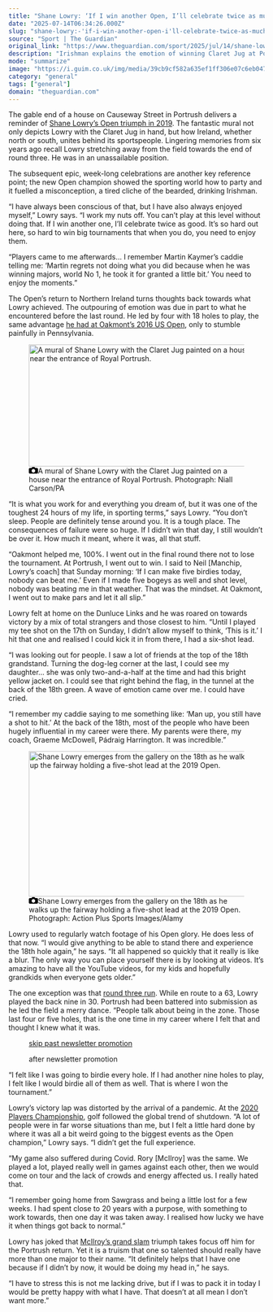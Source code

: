 ```yaml
---
title: "Shane Lowry: ‘If I win another Open, I’ll celebrate twice as much’"
date: "2025-07-14T06:34:26.000Z"
slug: "shane-lowry:-'if-i-win-another-open-i'll-celebrate-twice-as-much'"
source: "Sport | The Guardian"
original_link: "https://www.theguardian.com/sport/2025/jul/14/shane-lowry-golf-the-open-portrush-interview"
description: "Irishman explains the emotion of winning Claret Jug at Portrush in 2019 after the ‘toughest 24 hours of my sporting life’ The gable end of a house on Causeway Street in Portrush delivers a reminder of Shane Lowry’s Open triumph in 2019. The fantastic mural not only depicts Lowry with the Claret Jug in hand, but how Ireland, whether north or south, unites behind its sportspeople. Lingering memories from six years ago recall Lowry stretching away from the field towards the end of round three. He was in an unassailable position. The subsequent epic, week-long celebrations are another key reference point; the new Open champion showed the sporting world how to party and it fuelled a misconception, a tired cliche of the bearded, drinking Irishman.  Continue reading..."
mode: "summarize"
image: "https://i.guim.co.uk/img/media/39cb9cf582a635ef1ff306e07c6eb0475accc850/537_0_7212_5773/master/7212.jpg?width=1200&height=630&quality=85&auto=format&fit=crop&overlay-align=bottom%2Cleft&overlay-width=100p&overlay-base64=L2ltZy9zdGF0aWMvb3ZlcmxheXMvdGctZGVmYXVsdC5wbmc&enable=upscale&s=952ea929e71655d5681cce51fb6ade92"
category: "general"
tags: ["general"]
domain: "theguardian.com"
---
```

<div id="readability-page-1" class="page"><div id="maincontent"><p><span>T</span>he gable end of a house on Causeway Street in Portrush delivers a reminder of <a href="https://www.theguardian.com/sport/2019/jul/21/shane-lowry-wins-open-2019-golf" data-link-name="in body link">Shane Lowry’s Open triumph in 2019</a>. The fantastic mural not only depicts Lowry with the Claret Jug in hand, but how Ireland, whether north or south, unites behind its sportspeople. Lingering memories from six years ago recall Lowry stretching away from the field towards the end of round three. He was in an unassailable position.</p><p>The subsequent epic, week-long celebrations are another key reference point; the new Open champion showed the sporting world how to party and it fuelled a misconception, a tired cliche of the bearded, drinking Irishman.</p><figure id="887a5e31-3c71-4c19-bc28-f9311abb75bc" data-spacefinder-role="richLink" data-spacefinder-type="model.dotcomrendering.pageElements.RichLinkBlockElement"><gu-island name="RichLinkComponent" priority="feature" deferuntil="idle" props="{&quot;richLinkIndex&quot;:2,&quot;element&quot;:{&quot;_type&quot;:&quot;model.dotcomrendering.pageElements.RichLinkBlockElement&quot;,&quot;prefix&quot;:&quot;Related: &quot;,&quot;text&quot;:&quot;The Open organisers agree to use of Spidercam on 18th green at Portrush&quot;,&quot;elementId&quot;:&quot;887a5e31-3c71-4c19-bc28-f9311abb75bc&quot;,&quot;role&quot;:&quot;richLink&quot;,&quot;url&quot;:&quot;https://www.theguardian.com/sport/2025/jul/11/the-open-organisers-agree-to-use-of-spidercam-on-18th-green-at-portrush&quot;},&quot;ajaxUrl&quot;:&quot;https://api.nextgen.guardianapps.co.uk&quot;,&quot;format&quot;:{&quot;design&quot;:15,&quot;display&quot;:2,&quot;theme&quot;:2}}"></gu-island></figure><p>“I have always been conscious of that, but I have also always enjoyed myself,” Lowry says. “I work my nuts off. You can’t play at this level without doing that. If I win another one, I’ll celebrate twice as good. It’s so hard out here, so hard to win big tournaments that when you do, you need to enjoy them.</p><p>“Players came to me afterwards… I remember Martin Kaymer’s caddie telling me: ‘Martin regrets not doing what you did because when he was winning majors, world No 1, he took it for granted a little bit.’ You need to enjoy the moments.”</p><p>The Open’s return to Northern Ireland turns thoughts back towards what Lowry achieved. The outpouring of emotion was due in part to what he encountered before the last round. He led by four with 18 holes to play, the same advantage <a href="https://www.theguardian.com/sport/2016/jun/19/shane-lowry-us-open" data-link-name="in body link">he had at Oakmont’s 2016 US Open</a>, only to stumble painfully in Pennsylvania.</p><figure id="3ecbf190-42f4-424e-86e2-dda237208ee0" data-spacefinder-role="immersive" data-spacefinder-type="model.dotcomrendering.pageElements.ImageBlockElement"><div id="img-2"><picture><source srcset="https://i.guim.co.uk/img/media/7d3e0926b9982ff3a059dfdb660007dca01b21fe/0_0_3768_1944/master/3768.jpg?width=1300&amp;dpr=2&amp;s=none&amp;crop=none" media="(min-width: 1300px) and (-webkit-min-device-pixel-ratio: 1.25), (min-width: 1300px) and (min-resolution: 120dpi)"><source srcset="https://i.guim.co.uk/img/media/7d3e0926b9982ff3a059dfdb660007dca01b21fe/0_0_3768_1944/master/3768.jpg?width=1300&amp;dpr=1&amp;s=none&amp;crop=none" media="(min-width: 1300px)"><source srcset="https://i.guim.co.uk/img/media/7d3e0926b9982ff3a059dfdb660007dca01b21fe/0_0_3768_1944/master/3768.jpg?width=1140&amp;dpr=2&amp;s=none&amp;crop=none" media="(min-width: 1140px) and (-webkit-min-device-pixel-ratio: 1.25), (min-width: 1140px) and (min-resolution: 120dpi)"><source srcset="https://i.guim.co.uk/img/media/7d3e0926b9982ff3a059dfdb660007dca01b21fe/0_0_3768_1944/master/3768.jpg?width=1140&amp;dpr=1&amp;s=none&amp;crop=none" media="(min-width: 1140px)"><source srcset="https://i.guim.co.uk/img/media/7d3e0926b9982ff3a059dfdb660007dca01b21fe/0_0_3768_1944/master/3768.jpg?width=1125&amp;dpr=2&amp;s=none&amp;crop=none" media="(min-width: 980px) and (-webkit-min-device-pixel-ratio: 1.25), (min-width: 980px) and (min-resolution: 120dpi)"><source srcset="https://i.guim.co.uk/img/media/7d3e0926b9982ff3a059dfdb660007dca01b21fe/0_0_3768_1944/master/3768.jpg?width=1125&amp;dpr=1&amp;s=none&amp;crop=none" media="(min-width: 980px)"><source srcset="https://i.guim.co.uk/img/media/7d3e0926b9982ff3a059dfdb660007dca01b21fe/0_0_3768_1944/master/3768.jpg?width=965&amp;dpr=2&amp;s=none&amp;crop=none" media="(min-width: 740px) and (-webkit-min-device-pixel-ratio: 1.25), (min-width: 740px) and (min-resolution: 120dpi)"><source srcset="https://i.guim.co.uk/img/media/7d3e0926b9982ff3a059dfdb660007dca01b21fe/0_0_3768_1944/master/3768.jpg?width=965&amp;dpr=1&amp;s=none&amp;crop=none" media="(min-width: 740px)"><source srcset="https://i.guim.co.uk/img/media/7d3e0926b9982ff3a059dfdb660007dca01b21fe/0_0_3768_1944/master/3768.jpg?width=725&amp;dpr=2&amp;s=none&amp;crop=none" media="(min-width: 660px) and (-webkit-min-device-pixel-ratio: 1.25), (min-width: 660px) and (min-resolution: 120dpi)"><source srcset="https://i.guim.co.uk/img/media/7d3e0926b9982ff3a059dfdb660007dca01b21fe/0_0_3768_1944/master/3768.jpg?width=725&amp;dpr=1&amp;s=none&amp;crop=none" media="(min-width: 660px)"><source srcset="https://i.guim.co.uk/img/media/7d3e0926b9982ff3a059dfdb660007dca01b21fe/0_0_3768_1944/master/3768.jpg?width=645&amp;dpr=2&amp;s=none&amp;crop=none" media="(min-width: 480px) and (-webkit-min-device-pixel-ratio: 1.25), (min-width: 480px) and (min-resolution: 120dpi)"><source srcset="https://i.guim.co.uk/img/media/7d3e0926b9982ff3a059dfdb660007dca01b21fe/0_0_3768_1944/master/3768.jpg?width=645&amp;dpr=1&amp;s=none&amp;crop=none" media="(min-width: 480px)"><source srcset="https://i.guim.co.uk/img/media/7d3e0926b9982ff3a059dfdb660007dca01b21fe/0_0_3768_1944/master/3768.jpg?width=465&amp;dpr=2&amp;s=none&amp;crop=none" media="(min-width: 320px) and (-webkit-min-device-pixel-ratio: 1.25), (min-width: 320px) and (min-resolution: 120dpi)"><source srcset="https://i.guim.co.uk/img/media/7d3e0926b9982ff3a059dfdb660007dca01b21fe/0_0_3768_1944/master/3768.jpg?width=465&amp;dpr=1&amp;s=none&amp;crop=none" media="(min-width: 320px)"><img alt="A mural of Shane Lowry with the Claret Jug painted on a house near the entrance of Royal Portrush." src="https://i.guim.co.uk/img/media/7d3e0926b9982ff3a059dfdb660007dca01b21fe/0_0_3768_1944/master/3768.jpg?width=465&amp;dpr=1&amp;s=none&amp;crop=none" width="465" height="239.9044585987261" loading="lazy"></picture></div><figcaption data-spacefinder-role="inline"><span><svg width="18" height="13" viewBox="0 0 18 13"><path d="M18 3.5v8l-1.5 1.5h-15l-1.5-1.5v-8l1.5-1.5h3.5l2-2h4l2 2h3.5l1.5 1.5zm-9 7.5c1.9 0 3.5-1.6 3.5-3.5s-1.6-3.5-3.5-3.5-3.5 1.6-3.5 3.5 1.6 3.5 3.5 3.5z"></path></svg></span><span>A mural of Shane Lowry with the Claret Jug painted on a house near the entrance of Royal Portrush.</span> Photograph: Niall Carson/PA</figcaption></figure><p>“It is what you work for and everything you dream of, but it was one of the toughest 24 hours of my life, in sporting terms,” says Lowry. “You don’t sleep. People are definitely tense around you. It is a tough place. The consequences of failure were so huge. If I didn’t win that day, I still wouldn’t be over it. How much it meant, where it was, all that stuff.</p><p>“Oakmont helped me, 100%. I went out in the final round there not to lose the tournament. At Portrush, I went out to win. I said to Neil [Manchip, Lowry’s coach] that Sunday morning: ‘If I can make five birdies today, nobody can beat me.’ Even if I made five bogeys as well and shot level, nobody was beating me in that weather. That was the mindset. At Oakmont, I went out to make pars and let it all slip.”</p><p>Lowry felt at home on the Dunluce Links and he was roared on towards victory by a mix of total strangers and those closest to him. “Until I played my tee shot on the 17th on Sunday, I didn’t allow myself to think, ‘This is it.’ I hit that one and realised I could kick it in from there, I had a six-shot lead.</p><p>“I was looking out for people. I saw a lot of friends at the top of the 18th grandstand. Turning the dog-leg corner at the last, I could see my daughter… she was only two-and-a-half at the time and had this bright yellow jacket on. I could see that right behind the flag, in the tunnel at the back of the 18th green. A wave of emotion came over me. I could have cried.</p><p>“I remember my caddie saying to me something like: ‘Man up, you still have a shot to hit.’ At the back of the 18th, most of the people who have been hugely influential in my career were there. My parents were there, my coach, Graeme McDowell, Pádraig Harrington. It was incredible.”</p><figure id="899721e0-a1d3-4809-9067-241d3c2f8182" data-spacefinder-role="showcase" data-spacefinder-type="model.dotcomrendering.pageElements.ImageBlockElement"><div id="img-3"><picture><source srcset="https://i.guim.co.uk/img/media/588dd39aaef04d81d9147d69cdea931238931580/0_0_3500_2248/master/3500.jpg?width=880&amp;dpr=2&amp;s=none&amp;crop=none" media="(min-width: 1300px) and (-webkit-min-device-pixel-ratio: 1.25), (min-width: 1300px) and (min-resolution: 120dpi)"><source srcset="https://i.guim.co.uk/img/media/588dd39aaef04d81d9147d69cdea931238931580/0_0_3500_2248/master/3500.jpg?width=880&amp;dpr=1&amp;s=none&amp;crop=none" media="(min-width: 1300px)"><source srcset="https://i.guim.co.uk/img/media/588dd39aaef04d81d9147d69cdea931238931580/0_0_3500_2248/master/3500.jpg?width=800&amp;dpr=2&amp;s=none&amp;crop=none" media="(min-width: 1140px) and (-webkit-min-device-pixel-ratio: 1.25), (min-width: 1140px) and (min-resolution: 120dpi)"><source srcset="https://i.guim.co.uk/img/media/588dd39aaef04d81d9147d69cdea931238931580/0_0_3500_2248/master/3500.jpg?width=800&amp;dpr=1&amp;s=none&amp;crop=none" media="(min-width: 1140px)"><source srcset="https://i.guim.co.uk/img/media/588dd39aaef04d81d9147d69cdea931238931580/0_0_3500_2248/master/3500.jpg?width=640&amp;dpr=2&amp;s=none&amp;crop=none" media="(min-width: 980px) and (-webkit-min-device-pixel-ratio: 1.25), (min-width: 980px) and (min-resolution: 120dpi)"><source srcset="https://i.guim.co.uk/img/media/588dd39aaef04d81d9147d69cdea931238931580/0_0_3500_2248/master/3500.jpg?width=640&amp;dpr=1&amp;s=none&amp;crop=none" media="(min-width: 980px)"><source srcset="https://i.guim.co.uk/img/media/588dd39aaef04d81d9147d69cdea931238931580/0_0_3500_2248/master/3500.jpg?width=620&amp;dpr=2&amp;s=none&amp;crop=none" media="(min-width: 660px) and (-webkit-min-device-pixel-ratio: 1.25), (min-width: 660px) and (min-resolution: 120dpi)"><source srcset="https://i.guim.co.uk/img/media/588dd39aaef04d81d9147d69cdea931238931580/0_0_3500_2248/master/3500.jpg?width=620&amp;dpr=1&amp;s=none&amp;crop=none" media="(min-width: 660px)"><source srcset="https://i.guim.co.uk/img/media/588dd39aaef04d81d9147d69cdea931238931580/0_0_3500_2248/master/3500.jpg?width=605&amp;dpr=2&amp;s=none&amp;crop=none" media="(min-width: 480px) and (-webkit-min-device-pixel-ratio: 1.25), (min-width: 480px) and (min-resolution: 120dpi)"><source srcset="https://i.guim.co.uk/img/media/588dd39aaef04d81d9147d69cdea931238931580/0_0_3500_2248/master/3500.jpg?width=605&amp;dpr=1&amp;s=none&amp;crop=none" media="(min-width: 480px)"><source srcset="https://i.guim.co.uk/img/media/588dd39aaef04d81d9147d69cdea931238931580/0_0_3500_2248/master/3500.jpg?width=445&amp;dpr=2&amp;s=none&amp;crop=none" media="(min-width: 320px) and (-webkit-min-device-pixel-ratio: 1.25), (min-width: 320px) and (min-resolution: 120dpi)"><source srcset="https://i.guim.co.uk/img/media/588dd39aaef04d81d9147d69cdea931238931580/0_0_3500_2248/master/3500.jpg?width=445&amp;dpr=1&amp;s=none&amp;crop=none" media="(min-width: 320px)"><img alt="Shane Lowry emerges from the gallery on the 18th as he walks up the fairway holding a five-shot lead at the 2019 Open." src="https://i.guim.co.uk/img/media/588dd39aaef04d81d9147d69cdea931238931580/0_0_3500_2248/master/3500.jpg?width=445&amp;dpr=1&amp;s=none&amp;crop=none" width="445" height="285.8171428571428" loading="lazy"></picture></div><figcaption data-spacefinder-role="inline"><span><svg width="18" height="13" viewBox="0 0 18 13"><path d="M18 3.5v8l-1.5 1.5h-15l-1.5-1.5v-8l1.5-1.5h3.5l2-2h4l2 2h3.5l1.5 1.5zm-9 7.5c1.9 0 3.5-1.6 3.5-3.5s-1.6-3.5-3.5-3.5-3.5 1.6-3.5 3.5 1.6 3.5 3.5 3.5z"></path></svg></span><span>Shane Lowry emerges from the gallery on the 18th as he walks up the fairway holding a five-shot lead at the 2019 Open.</span> Photograph: Action Plus Sports Images/Alamy</figcaption></figure><p>Lowry used to regularly watch footage of his Open glory. He does less of that now. “I would give anything to be able to stand there and experience the 18th hole again,” he says. “It all happened so quickly that it really is like a blur. The only way you can place yourself there is by looking at videos. It’s amazing to have all the YouTube videos, for my kids and hopefully grandkids when everyone gets older.”</p><p>The one exception was that <a href="https://www.theguardian.com/sport/2019/jul/20/shane-lowry-four-shot-open-lead-third-round-report-golf" data-link-name="in body link">round three run</a>. While en route to a 63, Lowry played the back nine in 30. Portrush had been battered into submission as he led the field a merry dance. “People talk about being in the zone. Those last four or five holes, that is the one time in my career where I felt that and thought I knew what it was.</p><figure data-spacefinder-role="inline" data-spacefinder-type="model.dotcomrendering.pageElements.NewsletterSignupBlockElement"><a data-ignore="global-link-styling" href="#EmailSignup-skip-link-15">skip past newsletter promotion</a><p id="EmailSignup-skip-link-15" tabindex="0" aria-label="after newsletter promotion" role="note">after newsletter promotion</p></figure><p>“I felt like I was going to birdie every hole. If I had another nine holes to play, I felt like I would birdie all of them as well. That is where I won the tournament.”</p><figure id="d69931d5-5a71-4d41-8dc3-c0f3a054952e" data-spacefinder-role="richLink" data-spacefinder-type="model.dotcomrendering.pageElements.RichLinkBlockElement"><gu-island name="RichLinkComponent" priority="feature" deferuntil="idle" props="{&quot;richLinkIndex&quot;:17,&quot;element&quot;:{&quot;_type&quot;:&quot;model.dotcomrendering.pageElements.RichLinkBlockElement&quot;,&quot;prefix&quot;:&quot;Related: &quot;,&quot;text&quot;:&quot;‘The Clara Jug’: Shane Lowry’s homecoming – in pictures&quot;,&quot;elementId&quot;:&quot;d69931d5-5a71-4d41-8dc3-c0f3a054952e&quot;,&quot;role&quot;:&quot;richLink&quot;,&quot;url&quot;:&quot;https://www.theguardian.com/sport/gallery/2019/jul/24/the-clara-jug-shane-lowry-homecoming-in-pictures-open-golf&quot;},&quot;ajaxUrl&quot;:&quot;https://api.nextgen.guardianapps.co.uk&quot;,&quot;format&quot;:{&quot;design&quot;:15,&quot;display&quot;:2,&quot;theme&quot;:2}}"></gu-island></figure><p>Lowry’s victory lap was distorted by the arrival of a pandemic. At the <a href="https://www.theguardian.com/sport/2020/mar/12/sawgrass-closes-doors-to-spectators-and-masters-may-have-to-follow-suit" data-link-name="in body link">2020 Players Championship</a>, golf followed the global trend of shutdown. “A lot of people were in far worse situations than me, but I felt a little hard done by where it was all a bit weird going to the biggest events as the Open champion,” Lowry says. “I didn’t get the full experience.</p><p>“My game also suffered during Covid. Rory [McIlroy] was the same. We played a lot, played really well in games against each other, then we would come on tour and the lack of crowds and energy affected us. I really hated that.</p><p>“I remember going home from Sawgrass and being a little lost for a few weeks. I had spent close to 20 years with a purpose, with something to work towards, then one day it was taken away. I realised how lucky we have it when things got back to normal.”</p><p>Lowry has joked that <a href="https://www.theguardian.com/sport/2025/apr/14/rory-mcilroy-secures-career-grand-slam-after-dramatic-masters-playoff-win-over-justin-rose" data-link-name="in body link">McIlroy’s grand slam</a> triumph takes focus off him for the Portrush return. Yet it is a truism that one so talented should really have more than one major to their name. “It definitely helps that I have one because if I didn’t by now, it would be doing my head in,” he says.</p><p>“I have to stress this is not me lacking drive, but if I was to pack it in today I would be pretty happy with what I have. That doesn’t at all mean I don’t want more.”</p></div></div>